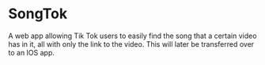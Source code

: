 # SongTok
A web app allowing Tik Tok users to easily find the song that a certain video has in it, all with only the link to the video. This will later be transferred over to an IOS app.
